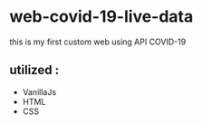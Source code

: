 #  web-covid-19-live-data

this is my first custom web using API COVID-19

## utilized :
- VanillaJs 
- HTML
- CSS
